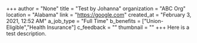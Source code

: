 +++
author = "None"
title = "Test by Johanna"
organization = "ABC Org"
location = "Alabama"
link = "https://google.com"
created_at = "February 3, 2021, 12:52 AM"
a_job_type = "Full Time"
b_benefits = ["Union-Eligible","Health Insurance"]
c_feedback = ""
thumbnail = ""
+++
Here is a test description.